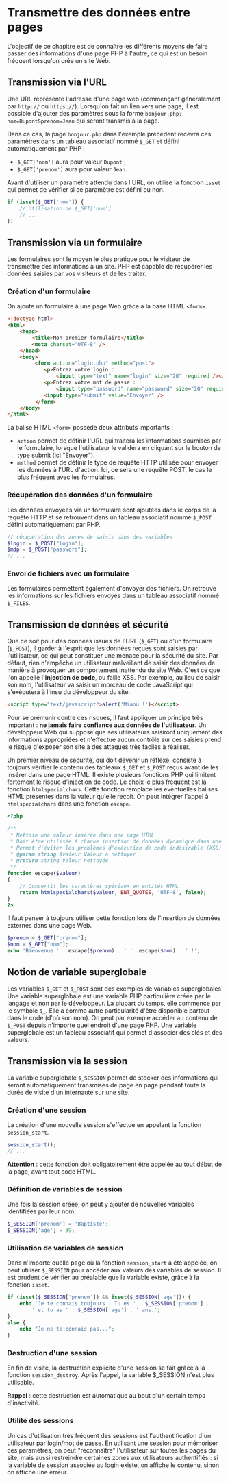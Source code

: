 # Transmettre des données entre pages

L'objectif de ce chapitre est de connaître les différents moyens de faire passer des informations d'une page PHP à l'autre, ce qui est un besoin fréquent lorsqu'on crée un site Web.

## Transmission via l'URL

Une URL représente l'adresse d'une page web (commençant généralement par `http://` ou `https://`). Lorsqu'on fait un lien vers une page, il est possible d'ajouter des paramètres sous la forme `bonjour.php?nom=Dupont&prenom=Jean` qui seront transmis à la page.

Dans ce cas, la page `bonjour.php` dans l'exemple précédent recevra ces paramètres dans un tableau associatif nommé `$_GET` et défini automatiquement par PHP :

* `$_GET['nom']` aura pour valeur `Dupont` ;
* `$_GET['prenom']` aura pour valeur `Jean`.

Avant d'utiliser un paramètre attendu dans l'URL, on utilise la fonction `isset` qui permet de vérifier si ce paramètre est défini ou non.

```php
if (isset($_GET['nom']) {
    // Utilisation de $_GET['nom']
    // ...
})
```

## Transmission via un formulaire

Les formulaires sont le moyen le plus pratique pour le visiteur de transmettre des informations à un site. PHP est capable de récupérer les données saisies par vos visiteurs et de les traiter. 

### Création d'un formulaire

On ajoute un formulaire à une page Web grâce à la base HTML `<form>`.

```html
<!doctype html>
<html>
    <head>
        <title>Mon premier formulaire</title>
        <meta charset="UTF-8" />
    </head>
    <body>
         <form action="login.php" method="post"> 
            <p>Entrez votre login :
                <input type="text" name="login" size="20" required /></p>
            <p>Entrez votre mot de passe :
                <input type="password" name="password" size="20" required /></p>
            <input type="submit" value="Envoyer" />
         </form>
    </body>
</html>
```

La balise HTML `<form>` possède deux attributs importants :

* `action` permet de définir l'URL qui traitera les informations soumises par le formulaire, lorsque l'utilisateur le validera en cliquant sur le bouton de type submit (ici "Envoyer").
* `method` permet de définir le type de requête HTTP utilisée pour envoyer les données à l'URL d'action. Ici, ce sera une requête POST, le cas le plus fréquent avec les formulaires.

### Récupération des données d'un formulaire

Les données envoyées via un formulaire sont ajoutées dans le corps de la requête HTTP et se retrouvent dans un tableau associatif nommé `$_POST` défini automatiquement par PHP.

```php
// récupération des zones de saisie dans des variables
$login = $_POST["login"];
$mdp = $_POST["password"];
// ...
```

### Envoi de fichiers avec un formulaire

Les formulaires permettent également d'envoyer des fichiers. On retrouve les informations sur les fichiers envoyés dans un tableau associatif nommé `$_FILES`.

## Transmission de données et sécurité

Que ce soit pour des données issues de l'URL (`$_GET`) ou d'un formulaire (`$_POST`), il garder à l'esprit que les données reçues sont saisies par l'utilisateur, ce qui peut constituer une menace pour la sécurité du site. Par défaut, rien n'empêche un utilisateur malveillant de saisir des données de manière à provoquer un comportement inattendu du site Web. C'est ce que l'on appelle **l'injection de code**, ou faille XSS. Par exemple, au lieu de saisir son nom, l'utilisateur va saisir un morceau de code JavaScript qui s'exécutera à l'insu du développeur du site.

```html
<script type="text/javascript">alert('Miaou !')</script>
```

Pour se prémunir contre ces risques, il faut appliquer un principe très important : **ne jamais faire confiance aux données de l'utilisateur**. Un développeur Web qui suppose que ses utilisateurs saisiront uniquement des informations appropriées et n'effectue aucun contrôle sur ces saisies prend le risque d'exposer son site à des attaques très faciles à réaliser.

Un premier niveau de sécurité, qui doit devenir un réflexe, consiste à toujours vérifier le contenu des tableaux `$_GET` et `$_POST` reçus avant de les insérer dans une page HTML. Il existe plusieurs fonctions PHP qui limitent fortement le risque d'injection de code. Le choix le plus fréquent est la fonction `htmlspecialchars`. Cette fonction remplace les éventuelles balises HTML présentes dans la valeur qu'elle reçoit. On peut intégrer l'appel à `htmlspecialchars` dans une fonction `escape`.

```php
<?php

/**
 * Nettoie une valeur insérée dans une page HTML
 * Doit être utilisée à chaque insertion de données dynamique dans une page HTML
 * Permet d'éviter les problèmes d'exécution de code indésirable (XSS)
 * @param string $valeur Valeur à nettoyer
 * @return string Valeur nettoyée
 */
function escape($valeur)
{
    // Convertit les caractères spéciaux en entités HTML
    return htmlspecialchars($valeur, ENT_QUOTES, 'UTF-8', false);
}
?>
```

Il faut penser à toujours utiliser cette fonction lors de l'insertion de données externes dans une page Web.

```php
$prenom = $_GET["prenom"];
$nom = $_GET["nom"];
echo 'Bienvenue ' . escape($prenom) . ' ' .escape($nom) . ' !';
```

## Notion de variable superglobale

Les variables `$_GET` et `$_POST` sont des exemples de variables superglobales. Une variable superglobale est une variable PHP particulière créée par le langage et non par le développeur. La plupart du temps, elle commence par le symbole `$_`. Elle a comme autre particularité d'être disponible partout dans le code (d'où son nom). On peut par exemple accéder au contenu de `$_POST` depuis n'importe quel endroit d'une page PHP. Une variable superglobale est un tableau associatif qui permet d'associer des clés et des valeurs.

## Transmission via la session

La variable superglobale `$_SESSION` permet de stocker des informations qui seront automatiquement transmises de page en page pendant toute la durée de visite d'un internaute sur une site.

### Création d'une session

La création d'une nouvelle session s'effectue en appelant la fonction `session_start`.

```php
session_start();
// ...
```

**Attention** : cette fonction doit obligatoirement être appelée au tout début de la page, avant tout code HTML.

### Définition de variables de session

Une fois la session créée, on peut y ajouter de nouvelles variables identifiées par leur nom.

```php
$_SESSION['prenom'] = 'Baptiste';
$_SESSION['age'] = 39;
```

### Utilisation de variables de session

Dans n'importe quelle page où la fonction `session_start` a été appelée, on peut utiliser `$_SESSION` pour accéder aux valeurs des variables de session. Il est prudent de vérifier au préalable que la variable existe, grâce à la fonction `isset`.

```php
if (isset($_SESSION['prenom']) && isset($_SESSION['age'])) {
    echo 'Je te connais toujours ! Tu es ' . $_SESSION['prenom'] . 
        ' et tu as ' . $_SESSION['age'] . ' ans.';
}
else {
    echo "Je ne te connais pas...";
}
```

### Destruction d'une session

En fin de visite, la destruction explicite d'une session se fait grâce à la fonction `session_destroy`. Après l'appel, la variable $_SESSION n'est plus utilisable.

**Rappel** : cette destruction est automatique au bout d'un certain temps d'inactivité.

### Utilité des sessions

Un cas d'utilisation très fréquent des sessions est l'authentification d'un utilisateur par login/mot de passe. En utilisant une session pour mémoriser ces paramètres, on peut "reconnaître" l'utilisateur sur toutes les pages du site, mais aussi restreindre certaines zones aux utilisateurs authentifiés : si la variable de session associée au login existe, on affiche le contenu, sinon on affiche une erreur.
